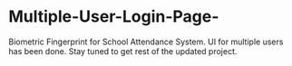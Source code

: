 # Multiple-User-Login-Page-
Biometric Fingerprint for School Attendance System. UI for multiple users has been done. Stay tuned to get rest of the updated project. 
